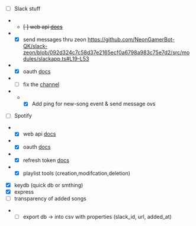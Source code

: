 - [ ] Slack stuff
- - ~~[ ] web api [docs](https://tools.slack.dev/node-slack-sdk/web-api/)~~
- - [x] send messages thru zeon https://github.com/NeonGamerBot-QK/slack-zeon/blob/092d324c7c58d37e2165ecf0a6798a983c75e7d2/src/modules/slackapp.ts#L19-L53
- - [x] oauth [docs](https://tools.slack.dev/node-slack-sdk/oauth)
- - [ ] fix the [channel](https://app.slack.com/client/T0266FRGM/C07RE4N7S4B)
- - - [x] Add ping for new-song event & send message ovs
- [ ] Spotify
- - [x] web api [docs](https://developer.spotify.com/documentation/web-api/)
- - [x] oauth [docs](https://developer.spotify.com/documentation/general/guides/authorization-guide/)
- - [x] refresh token [docs](https://developer.spotify.com/documentation/general/guides/authorization-guide/#refresh-an-access-token)
- - [x] playlist tools (creation,modifcation,deletion)
- [x] keydb (quick db or smthing)
- [x] express
- [ ] transparency of added songs
- - [ ] export db -> into csv with properties (slack_id, url, added_at)
